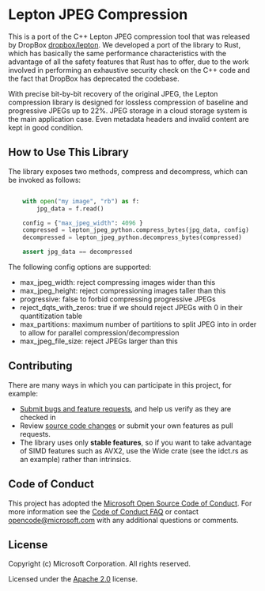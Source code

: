 # Lepton JPEG Compression 

This is a port of the C++ Lepton JPEG compression tool that was released by DropBox [dropbox/lepton](https://github.com/dropbox/lepton). We developed a port of the library to Rust, which has basically the same performance characteristics with the advantage of all the safety features that Rust has to offer, due to the work involved in performing an exhaustive security check on the C++ code and the fact that DropBox has deprecated the codebase.

With precise bit-by-bit recovery of the original JPEG, the Lepton compression library is designed for lossless compression of baseline and progressive JPEGs up to 22%. JPEG storage in a cloud storage system is the main application case. Even metadata headers and invalid content are kept in good condition.


## How to Use This Library

The library exposes two methods, compress and decompress, which can be invoked as follows:

``` python

    with open("my image", "rb") as f:
        jpg_data = f.read()

    config = {"max_jpeg_width": 4096 }
    compressed = lepton_jpeg_python.compress_bytes(jpg_data, config)
    decompressed = lepton_jpeg_python.decompress_bytes(compressed)

    assert jpg_data == decompressed
```    

The following config options are supported:
- max_jpeg_width: reject compressing images wider than this
- max_jpeg_height: reject compressioning images taller than this
- progressive: false to forbid compressing progressive JPEGs
- reject_dqts_with_zeros: true if we should reject JPEGs with 0 in their quantitization table
- max_partitions: maximum number of partitions to split JPEG into in order to allow for parallel compression/decompression
- max_jpeg_file_size: reject JPEGs larger than this

## Contributing

There are many ways in which you can participate in this project, for example:

* [Submit bugs and feature requests](https://github.com/microsoft/lepton_jpeg_rust/issues), and help us verify as they are checked in
* Review [source code changes](https://github.com/microsoft/lepton_jpeg_rust/pulls) or submit your own features as pull requests.
* The library uses only **stable features**, so if you want to take advantage of SIMD features such as AVX2, use the Wide crate (see the idct.rs as an example) rather than intrinsics. 

## Code of Conduct

This project has adopted the [Microsoft Open Source Code of Conduct](https://opensource.microsoft.com/codeofconduct/). For more information see the [Code of Conduct FAQ](https://opensource.microsoft.com/codeofconduct/faq/) or contact [opencode@microsoft.com](mailto:opencode@microsoft.com) with any additional questions or comments.

## License

Copyright (c) Microsoft Corporation. All rights reserved.

Licensed under the [Apache 2.0](LICENSE.txt) license.

